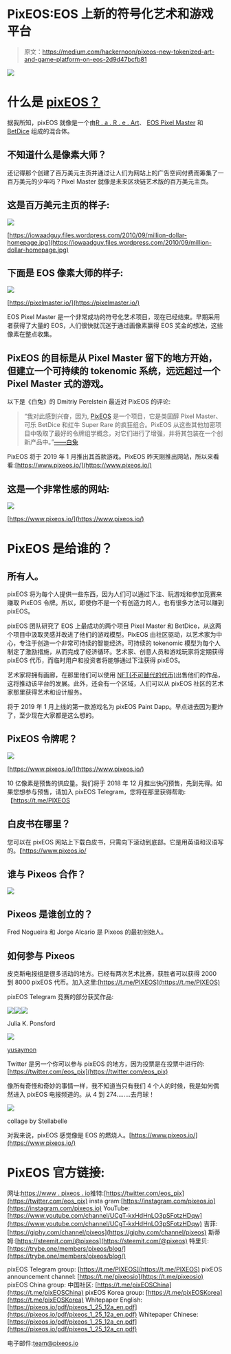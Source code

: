 # PixEOS:EOS 上新的符号化艺术和游戏平台

> 原文：<https://medium.com/hackernoon/pixeos-new-tokenized-art-and-game-platform-on-eos-2d9d47bcfb81>

![](img/367e44322e95c997b6118e911d4857d9.png)

# 什么是 [pixEOS？](https://www.pixeos.io/)

据我所知，pixEOS 就像是一个由[R . a . R . e . Art](https://www.rareart.io/)、 [EOS Pixel Master](https://pixelmaster.io/) 和 [BetDice](https://betdice.one/) 组成的混合体。

## 不知道什么是像素大师？

还记得那个创建了百万美元主页并通过让人们为网站上的广告空间付费而筹集了一百万美元的少年吗？Pixel Master 就像是未来区块链艺术版的百万美元主页。

## 这是百万美元主页的样子:

![](img/164f986a7e823e9ae397ace311849b03.png)

[https://iowaadguy.files.wordpress.com/2010/09/million-dollar-homepage.jpg](https://iowaadguy.files.wordpress.com/2010/09/million-dollar-homepage.jpg)

## 下面是 EOS 像素大师的样子:

![](img/97a5ca6ce9fec67cbc21290f771bcf64.png)

[https://pixelmaster.io/](https://pixelmaster.io/)

EOS Pixel Master 是一个非常成功的符号化艺术项目，现在已经结束。早期采用者获得了大量的 EOS，人们很快就沉迷于通过画像素赢得 EOS 奖金的想法，这些像素在整点收集。

## PixEOS 的目标是从 Pixel Master 留下的地方开始，但建立一个可持续的 tokenomic 系统，远远超过一个 Pixel Master 式的游戏。

以下是《白兔》的 Dmitriy Perelstein 最近对 PixEOS 的评论:

> “我对此感到兴奋，因为, [PixEOS](https://www.pixeos.io/) 是一个项目，它是类固醇 Pixel Master、可乐 BetDice 和红牛 Super Rare 的疯狂组合。PixEOS 从这些其他加密项目中吸取了最好的令牌组学概念，对它们进行了增强，并将其包装在一个创新产品中。”[——白兔](https://www.whiterabbiticos.com/blog/pixeos-art-gamification-project-on-eos-platform)

PixEOS 将于 2019 年 1 月推出其首款游戏。PixEOS 昨天刚推出网站，所以来看看:[https://www.pixeos.io/](https://www.pixeos.io/)

## 这是一个非常性感的网站:

![](img/7e1d512f6613d1ab7a2a5336243da857.png)

[https://www.pixeos.io/](https://www.pixeos.io/)

# PixEOS 是给谁的？

## 所有人。

pixEOS 将为每个人提供一些东西，因为人们可以通过下注、玩游戏和参加竞赛来赚取 PixEOS 令牌。所以，即使你不是一个有创造力的人，也有很多方法可以赚到 pixEOS。

pixEOS 团队研究了 EOS 上最成功的两个项目 Pixel Master 和 BetDice，从这两个项目中汲取灵感并改进了他们的游戏模型。PixEOS 由社区驱动，以艺术家为中心，专注于创造一个非常可持续的智能经济。可持续的 tokenomic 模型为每个人制定了激励措施，从而完成了经济循环。艺术家、创意人员和游戏玩家将定期获得 pixEOS 代币，而临时用户和投资者将能够通过下注获得 pixEOS。

艺术家将拥有画廊，在那里他们可以使用 [NFT(不可替代的代币)](https://hackernoon.com/an-overview-of-non-fungible-tokens-5f140c32a70a)出售他们的作品，这将推动该平台的发展。此外，还会有一个区域，人们可以从 pixEOS 社区的艺术家那里获得艺术和设计服务。

将于 2019 年 1 月上线的第一款游戏名为 pixEOS Paint Dapp。早点进去因为要炸了，至少现在大家都是这么想的。

## PixEOS 令牌呢？

![](img/db9f6ff29203596dcc4c0ef2e5cd6ada.png)

[https://www.pixeos.io/](https://www.pixeos.io/)

10 亿像素是预售的供应量。我们将于 2018 年 12 月推出快闪预售，先到先得。如果您想参与预售，请加入 pixEOS Telegram，您将在那里获得帮助:【https://t.me/PIXEOS

## 白皮书在哪里？

您可以在 pixEOS 网站上下载白皮书，只需向下滚动到底部。它是用英语和汉语写的。【https://www.pixeos.io/ 

## 谁与 Pixeos 合作？

![](img/60f10cbcf9d66b523091ab6922ee1b38.png)

## Pixeos 是谁创立的？

Fred Nogueira 和 Jorge Alcario 是 Pixeos 的最初创始人。

## 如何参与 Pixeos

皮克斯电报组是很多活动的地方。已经有两次艺术比赛，获胜者可以获得 2000 到 8000 pixEOS 代币。加入这里:[https://t.me/PIXEOS](https://t.me/PIXEOS)

pixEOS Telegram 竞赛的部分获奖作品:

![](img/4c9d1fe66776e610bafadba481089c43.png)![](img/f16b33ad2e1440c827ded60192ce98ac.png)![](img/58db3bb3e9997135b627ae166f0b8ccd.png)

Julia K. Ponsford

![](img/1ca4764e6927f0bcf52db3e7824e136a.png)

[yusaymon](https://medium.com/u/91e50344f201?source=post_page-----2d9d47bcfb81--------------------------------)

Twitter 是另一个你可以参与 pixEOS 的地方，因为投票是在投票中进行的:[https://twitter.com/eos_pix](https://twitter.com/eos_pix)

像所有奇怪和奇妙的事情一样，我不知道当只有我们 4 个人的时候，我是如何偶然进入 pixEOS 电报频道的。从 4 到 274……..去月球！

![](img/e4537d49ebf00524334ff2dc8cceb11d.png)

collage by Stellabelle

对我来说，pixEOS 感觉像是 EOS 的燃烧人。[https://www.pixeos.io/](https://www.pixeos.io/)

# PixEOS 官方链接:

网址:[https://www . pixeos . io](https://www.pixeos.io)推特:[https://twitter.com/eos_pix](https://twitter.com/eos_pix)
insta gram:[https://instagram.com/pixeos.io](https://instagram.com/pixeos.io)
YouTube:[https://www.youtube.com/channel/UCgT-kxHdHnLO3pSFotzHDqw](https://www.youtube.com/channel/UCgT-kxHdHnLO3pSFotzHDqw)
吉菲:[https://giphy.com/channel/pixeos](https://giphy.com/channel/pixeos)
斯蒂姆:[https://steemit.com/@pixeos](https://steemit.com/@pixeos)
特里贝:[https://trybe.one/members/pixeos/blog/](https://trybe.one/members/pixeos/blog/)

pixEOS Telegram group: [https://t.me/PIXEOS](https://t.me/PIXEOS)
pixEOS announcement channel: [https://t.me/pixeosio](https://t.me/pixeosio)
pixEOS China group: 中国社区: [https://t.me/pixEOSChina](https://t.me/pixEOSChina)
pixEOS Korea group: [https://t.me/pixEOSKorea](https://t.me/pixEOSKorea)
Whitepaper English: [https://pixeos.io/pdf/pixeos_1_25_12a_en.pdf](https://pixeos.io/pdf/pixeos_1_25_12a_en.pdf) Whitepaper Chinese: [https://pixeos.io/pdf/pixeos_1_25_12a_cn.pdf](https://pixeos.io/pdf/pixeos_1_25_12a_cn.pdf)

电子邮件:team@pixeos.io